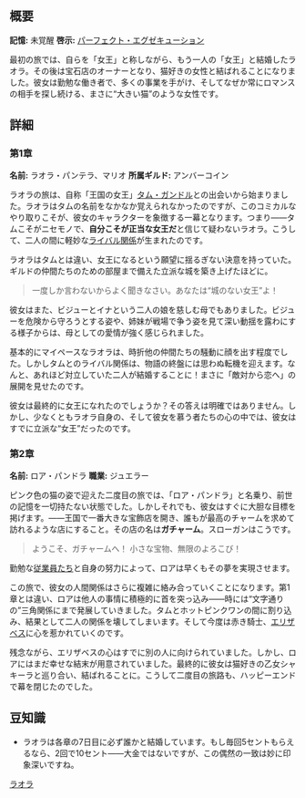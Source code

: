 <!-- title: ラオラ・パンテラ -->
<!-- quote: 「彼女はニセモノよ！ニセモノよ！」 -->
<!-- chapters: -1 -->
<!-- images: (ラオラ 第1章プロフィール), (ジャスティスHQにいるラオラ), (ラオラ 第2章プロフィール), (第2章エンディングのラオラ) -->
<!-- model: false -->

## 概要

**記憶:** 未覚醒
**啓示:** [パーフェクト・エグゼキューション](#entry:purrfect-execution-entry)

最初の旅では、自らを「女王」と称しながら、もう一人の「女王」と結婚したラオラ。その後は宝石店のオーナーとなり、猫好きの女性と結ばれることになりました。彼女は勤勉な働き者で、多くの事業を手がけ、そしてなぜか常にロマンスの相手を探し続ける、まさに“大きい猫”のような女性です。

## 詳細

### 第1章

**名前:** ラオラ・パンテラ、マリオ
**所属ギルド:** アンバーコイン

ラオラの旅は、自称「王国の女王」[タム・ガンドル](#entry:kronii-entry)との出会いから始まりました。ラオラはタムの名前をなかなか覚えられなかったのですが、このコミカルなやり取りこそが、彼女のキャラクターを象徴する一幕となります。つまり――タムこそがニセモノで、**自分こそが正当な女王だ**と信じて疑わないラオラ。こうして、二人の間に軽妙な[ライバル関係](https://www.youtube.com/live/8ybUOw6NhMc?feature=shared&t=13146)が生まれたのです。

ラオラはタムとは違い、女王になるという願望に揺るぎない決意を持っていた。ギルドの仲間たちのための部屋まで備えた立派な城を築き上げたほどに。

> 一度しか言わないからよく聞きなさい。あなたは“城のない女王”よ！

彼女はまた、ビジューとイナという二人の娘を慈しむ母でもありました。ビジューを危険から守ろうとする姿や、姉妹が戦場で争う姿を見て深い動揺を露わにする様子からは、母としての愛情が強く感じられました。

基本的にマイペースなラオラは、時折他の仲間たちの騒動に顔を出す程度でした。しかしタムとのライバル関係は、物語の終盤には思わぬ転機を迎えます。なんと、あれほど対立していた二人が結婚することに！まさに「敵対から恋へ」の展開を見せたのです。

彼女は最終的に女王になれたのでしょうか？その答えは明確ではありません。しかし、少なくともラオラ自身の、そして彼女を慕う者たちの心の中では、彼女はすでに立派な“女王”だったのです。

### 第2章

**名前:** ロア・パンドラ
**職業:** ジュエラー

ピンク色の猫の姿で迎えた二度目の旅では、「ロア・パンドラ」と名乗り、前世の記憶を一切持たない状態でした。しかしそれでも、彼女はすぐに大胆な目標を掲げます。――王国で一番大きな宝飾店を開き、誰もが最高のチャームを求めて訪れるような店にすること。その店の名は**ガチャーム**。スローガンはこうです。

> ようこそ、ガチャームへ！
> 小さな宝物、無限のよろこび！

勤勉な[従業員たち](https://www.youtube.com/live/i54lsw-XjDA?t=692)と自身の努力によって、ロアは早くもその夢を実現させます。

この旅で、彼女の人間関係はさらに複雑に絡み合っていくことになります。第1章とは違い、ロアは他人の事情に積極的に首を突っ込み――時には“文字通りの”三角関係にまで発展していきました。タムとホットピンクワンの間に割り込み、結果として二人の関係を壊してしまいます。そして今度は赤き騎士、[エリザベス](https://www.youtube.com/live/m2OG5auudrQ?si=8Q0YfMOR-vAQL_qj&t=11014)に心を惹かれていくのです。

残念ながら、エリザベスの心はすでに別の人に向けられていました。しかし、ロアにはまだ幸せな結末が用意されていました。最終的に彼女は猫好きの乙女シャキーラと巡り合い、結ばれることに。こうして二度目の旅路も、ハッピーエンドで幕を閉じたのでした。

## 豆知識

- ラオラは各章の7日目に必ず誰かと結婚しています。もし毎回5セントもらえるなら、2回で10セント――大金ではないですが、この偶然の一致は妙に印象深いですね。

[ラオラ](#easter:easter-raora)
